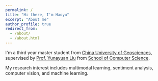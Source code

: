 ```yaml
---
permalink: /
title: "Hi there, I'm Haoyu"
excerpt: "About me"
author_profile: true
redirect_from: 
  - /about/
  - /about.html
---
```


I'm a third year master student from [China University of Geosciences](https://www.cug.edu.cn/), supervised by [Prof. Yunayuan Liu](https://cvlab-liuyuanyuan.github.io/) from [School of Computer Science](https://cs.cug.edu.cn/). 

My research interest includes multimodal learning, sentiment analysis, computer vision, and machine learning.

<!-- You can find my CV here: [Haoyu's Curriculum Vitae](../assets/Curriculum_Vitae.pdf). -->

<!-- [Email](mailto:zhanghaoyu@cug.edu.cn) -->

<!-- / [Github](https://github.com/Haoyu-ha) -->
